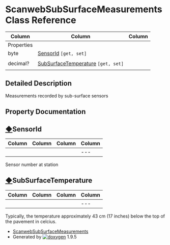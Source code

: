 # ScanwebSubSurfaceMeasurements Class Reference

| Column | Column | Column |
| --- | --- | --- |
 | Properties |  | 
 | byte | [SensorId](class_scanweb_sub_surface_measurements.html#a093e62a7af20ca3a7c733323f2492b1a) `[get, set]` | 
 |  |  | 
 | decimal? | [SubSurfaceTemperature](class_scanweb_sub_surface_measurements.html#acc4838a5533256206a4a482ac200686b) `[get, set]` | 
 |  |  | 


## Detailed Description

Measurements recorded by sub-surface sensors

## Property Documentation

## [◆](#a093e62a7af20ca3a7c733323f2492b1a)SensorId

| Column | Column | Column | Column |
| --- | --- | --- | --- |
 |  |  |  | --- |  | byte ScanwebSubSurfaceMeasurements.SensorId |  | getset | 


Sensor number at station

## [◆](#acc4838a5533256206a4a482ac200686b)SubSurfaceTemperature

| Column | Column | Column | Column |
| --- | --- | --- | --- |
 |  |  |  | --- |  | decimal? ScanwebSubSurfaceMeasurements.SubSurfaceTemperature |  | getset | 


Typically, the temperature approximately 43 cm (17 inches) below the top of the pavement in celcius.

* [ScanwebSubSurfaceMeasurements](class_scanweb_sub_surface_measurements.html)
* Generated by [![doxygen](doxygen.svg)](https://www.doxygen.org/index.html) 1.9.5
